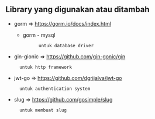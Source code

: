## Library yang digunakan atau ditambah
- gorm => https://gorm.io/docs/index.html   
    - gorm - mysql
    
                untuk database driver

- gin-gionic => https://github.com/gin-gonic/gin

        untuk http framework

- jwt-go => https://github.com/dgrijalva/jwt-go
        
        untuk authentication system

- slug => https://github.com/gosimple/slug
        
        untuk membuat slug
